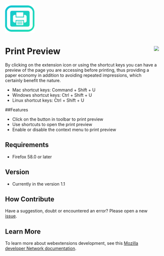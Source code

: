 ![Print Preview](print_preview.png)
# Print Preview [<img align="right" src="https://addons.cdn.mozilla.net/static/img/addons-buttons/AMO-button_2.png">](https://addons.mozilla.org/en-US/firefox/addon/print-preview-/)

By clicking on the extension icon or using the shortcut keys you can have a preview of the page you are accessing before printing, thus providing a paper economy in addition to avoiding repeated impressions, which certainly benefit the nature.

* Mac shortcut keys: Command + Shift + U
* Windows shortcut keys: Ctrl + Shift + U
* Linux shortcut keys: Ctrl + Shift + U 

##Features
* Click on the button in toolbar to print preview
* Use shortcuts to open the print preview
* Enable or disable the context menu to print preview

## Requirements
* Firefox 58.0 or later

## Version
* Currently in the version 1.1

## How Contribute
Have a suggestion, doubt or encountered an error? Please open a new [issue](https://github.com/jhonatasrm/print-preview/issues).

## Learn More 
To learn more about webextensions development, see this [Mozilla developer Network documentation](https://developer.mozilla.org/en-US/Add-ons/WebExtensions).